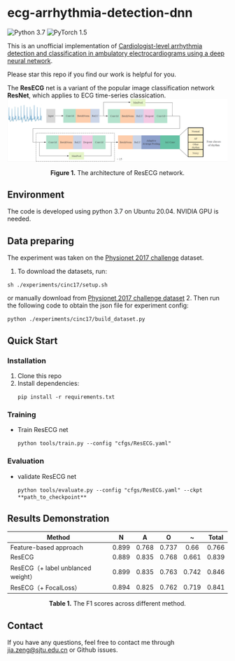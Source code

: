 # ecg-arrhythmia-detection-dnn
![Python 3.7](https://img.shields.io/badge/python-3.7-green.svg?style=plastic)
![PyTorch 1.5](https://img.shields.io/badge/PyTorch%20-%23EE4C2C.svg?style=plastic)

This is an unofficial implementation of [Cardiologist-level arrhythmia detection and classification in ambulatory electrocardiograms using a deep neural network](https://www.nature.com/articles/s41591-018-0268-3?source=techstories.org).

Please star this repo if you find our work is helpful for you.

The **ResECG** net is a variant of the popular image classification network **ResNet**, which applies to ECG time-series classication. 
![ResECG](./figs/ResECG.png)
<p align="center">
<b>Figure 1.</b> The architecture of ResECG network.
</p>

## Environment
The code is developed using python 3.7 on Ubuntu 20.04. NVIDIA GPU is needed.

## Data preparing
The experiment was taken on the [Physionet 2017 challenge](https://www.physionet.org/challenge/2017/) dataset.
1. To download the datasets, run:
```
sh ./experiments/cinc17/setup.sh
```
or manually download from  [Physionet 2017 challenge dataset](https://www.physionet.org/content/challenge-2017/1.0.0/)
2. Then run the following code to obtain the json file for experiment config:
```
python ./experiments/cinc17/build_dataset.py
```

## Quick Start
### Installation
1. Clone this repo
2. Install dependencies:
   ```
   pip install -r requirements.txt
   ```
### Training
* Train ResECG net
  ```
  python tools/train.py --config "cfgs/ResECG.yaml"
  ```
### Evaluation
* validate ResECG net
  ```
  python tools/evaluate.py --config "cfgs/ResECG.yaml" --ckpt **path_to_checkpoint**
  ```

## Results Demonstration

|  Method                                 |   N   |   A   |   O   |   ~   | Total |
|------------------------------------|:-----:|:-----:|:-----:|:-----:|:-----:|
| Feature-based approach             | 0.899 | 0.768 | 0.737 | 0.66  | 0.766 |
| ResECG                             | 0.889 | 0.835 | 0.768 | 0.661 | 0.839 |
| ResECG（+ label unblanced weight） | 0.899 | 0.835 | 0.763 | 0.742 | 0.846 |
| ResECG（+ FocalLoss）              | 0.894 | 0.825 | 0.762 | 0.719 | 0.841 |
<p align="center">
<b>Table 1.</b> The F1 scores across different method.
</p>

<!-- ### confusion matrix

<p align="center">
<img src="./figs/cm.png" height = "360" alt="" align=center />
<br><br>
<b>Figure 2.</b> The confusion matrix of ECG arrhythmia classification results.
</p> -->

<!-- ### label unbalance
<p align="center">
<img src="./figs/label_count.png" height = "360" alt="" align=center />
<br><br>
<b>Figure 2.</b> The label unbalance stat.
</p> -->

## Contact
If you have any questions, feel free to contact me through jia.zeng@sjtu.edu.cn or Github issues.